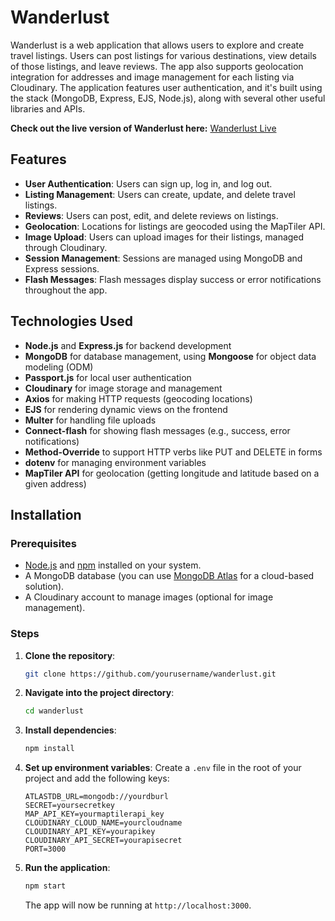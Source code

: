 # Wanderlust

Wanderlust is a web application that allows users to explore and create travel listings. Users can post listings for various destinations, view details of those listings, and leave reviews. The app also supports geolocation integration for addresses and image management for each listing via Cloudinary. The application features user authentication, and it's built using the  stack (MongoDB, Express, EJS, Node.js), along with several other useful libraries and APIs.

**Check out the live version of Wanderlust here:** [Wanderlust Live](https://wanderlustin-production.up.railway.app)

## Features

- **User Authentication**: Users can sign up, log in, and log out.
- **Listing Management**: Users can create, update, and delete travel listings.
- **Reviews**: Users can post, edit, and delete reviews on listings.
- **Geolocation**: Locations for listings are geocoded using the MapTiler API.
- **Image Upload**: Users can upload images for their listings, managed through Cloudinary.
- **Session Management**: Sessions are managed using MongoDB and Express sessions.
- **Flash Messages**: Flash messages display success or error notifications throughout the app.

## Technologies Used

- **Node.js** and **Express.js** for backend development
- **MongoDB** for database management, using **Mongoose** for object data modeling (ODM)
- **Passport.js** for local user authentication
- **Cloudinary** for image storage and management
- **Axios** for making HTTP requests (geocoding locations)
- **EJS** for rendering dynamic views on the frontend
- **Multer** for handling file uploads
- **Connect-flash** for showing flash messages (e.g., success, error notifications)
- **Method-Override** to support HTTP verbs like PUT and DELETE in forms
- **dotenv** for managing environment variables
- **MapTiler API** for geolocation (getting longitude and latitude based on a given address)

## Installation

### Prerequisites

- [Node.js](https://nodejs.org/) and [npm](https://www.npmjs.com/) installed on your system.
- A MongoDB database (you can use [MongoDB Atlas](https://www.mongodb.com/cloud/atlas) for a cloud-based solution).
- A Cloudinary account to manage images (optional for image management).

### Steps

1. **Clone the repository**:
    ```bash
    git clone https://github.com/yourusername/wanderlust.git
    ```

2. **Navigate into the project directory**:
    ```bash
    cd wanderlust
    ```

3. **Install dependencies**:
    ```bash
    npm install
    ```

4. **Set up environment variables**:
    Create a `.env` file in the root of your project and add the following keys:
    ```env
    ATLASTDB_URL=mongodb://yourdburl
    SECRET=yoursecretkey
    MAP_API_KEY=yourmaptilerapi_key
    CLOUDINARY_CLOUD_NAME=yourcloudname
    CLOUDINARY_API_KEY=yourapikey
    CLOUDINARY_API_SECRET=yourapisecret
    PORT=3000
    ```

5. **Run the application**:
    ```bash
    npm start
    ```

    The app will now be running at `http://localhost:3000`.
